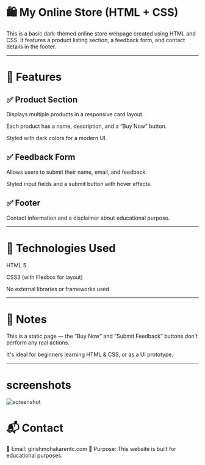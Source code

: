 # 🛍️ My Online Store (HTML + CSS)

This is a basic dark-themed online store webpage created using HTML and CSS. It features a product listing section, a feedback form, and contact details in the footer.


---

# 🔧 Features

## ✅ Product Section

Displays multiple products in a responsive card layout.

Each product has a name, description, and a “Buy Now” button.

Styled with dark colors for a modern UI.


## ✅ Feedback Form

Allows users to submit their name, email, and feedback.

Styled input fields and a submit button with hover effects.


## ✅ Footer

Contact information and a disclaimer about educational purpose.



---

# 🎨 Technologies Used

HTML 5

CSS3 (with Flexbox for layout)

No external libraries or frameworks used

---

# 📝 Notes

This is a static page — the “Buy Now” and “Submit Feedback” buttons don’t perform any real actions.

It's ideal for beginners learning HTML & CSS, or as a UI prototype.


---
# screenshots 
![screenshot]()

# 📬 Contact

📧 Email: girishmohakarentc.com
🔖 Purpose: This website is built for educational purposes.
